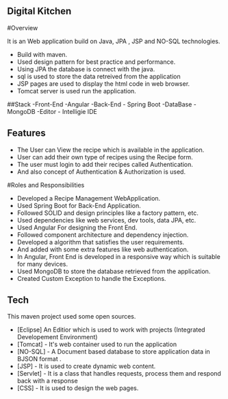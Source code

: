 

## Digital Kitchen

#Overview

It is an Web application build on Java, JPA , JSP  and NO-SQL technologies.

- Build with maven.
- Used design pattern for best practice and performance.
- Using JPA the database is connect with the java.
- sql is used to store the data retreived from the application
- JSP pages are used to display the html code in web browser. 
- Tomcat server is used run the application.

##Stack 
-Front-End -Angular
-Back-End - Spring Boot
-DataBase -MongoDB
-Editor - Intelligie IDE


## Features

- The User can View the recipe which is available in the application.
- User can add their own type of recipes using the Recipe form.
- The user must login to add their recipes called Authentication.
- And also concept of Authentication & Authorization is used.


#Roles and Responsibilities

- Developed a Recipe Management WebApplication.
- Used Spring Boot for Back-End Application.
- Followed SOLID and design principles like a factory pattern, etc.
- Used dependencies like web services, dev tools, data JPA, etc.
- Used Angular For designing the Front End.
- Followed component architecture and dependency injection.
- Developed a algorithm that satisfies the user requirements.
- And added with some extra features like web authentication.
- In Angular, Front End is developed in a responsive way which is suitable for many devices.
- Used MongoDB to store the database retrieved from the application.
- Created Custom Exception to handle the Exceptions.


## Tech

This maven project used some open sources.

- [Eclipse] An Editior which is used to work with projects (Integrated Developement Environment)
- [Tomcat] - It's web container used to run the application
- [NO-SQL] - A Document based database to store application data in BJSON format .
- [JSP] - It is used to create dynamic web content.
- [Servlet] - It is a class that handles requests, process them and respond back with a response
- [CSS] - It is used to design the web pages.
